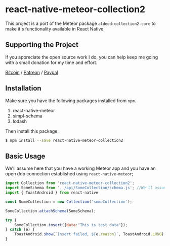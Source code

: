 # react-native-meteor-collection2 #
This project is a port of the Meteor package `aldeed:collection2-core` to make it's functionality available in React Native.

## Supporting the Project ##
If you appreciate the open source work I do, you can help keep me going with a small donation for my time and effort.

[Bitcoin](https://www.coinbase.com/checkouts/4a52f56a76e565c552b6ecf118461287) / [Patreon](https://www.patreon.com/user?u=4866588) / [Paypal](https://www.paypal.me/copleykj)

## Installation ##

Make sure you have the following packages installed from `npm`.

1. react-native-meteor
2. simpl-schema
3. lodash

Then install this package.

```sh
$ npm install --save react-native-meteor-collection2
```

## Basic Usage ##
We'll assume here that you have a working Meteor app and you have an open ddp connection established using `react-native-meteor`;

```javascript
import Collection from 'react-native-meteor-collection2';
import SomeSchema from '../api/SomeCollection/schema.js'; //We'll assume you share schemas with your meteor app
import { ToastAndroid } from react-native

const SomeCollection = new Collection('someCollection');

SomeCollection.attachSchema(SomeSchema);

try {
    SomeCollection.insert({data:"This is test data"});
} catch (e) {
    ToastAndroid.show(`Insert failed, ${e.reason}`, ToastAndroid.LONG)
}
```
